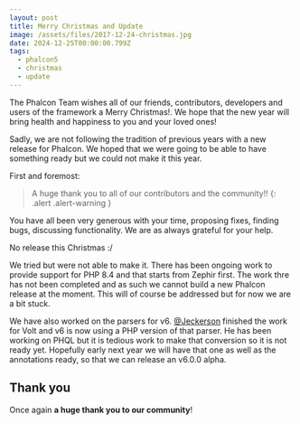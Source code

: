 ```yaml
---
layout: post
title: Merry Christmas and Update
image: /assets/files/2017-12-24-christmas.jpg
date: 2024-12-25T00:00:00.799Z
tags:
  - phalcon5
  - christmas
  - update
---
```

The Phalcon Team wishes all of our friends, contributors, developers and users of the framework a Merry Christmas!. 
We hope that the new year will bring health and happiness to you and your loved ones!

<!--more-->

Sadly, we are not following the tradition of previous years with a new release for Phalcon. We hoped that we were going to be able to have something ready but we could not make it this year.

First and foremost: 

> A huge thank you to all of our contributors and the community!!
{: .alert .alert-warning }

You have all been very generous with your time, proposing fixes, finding bugs, discussing functionality. We are as always grateful for your help.

No release this Christmas :/

We tried but were not able to make it. There has been ongoing work to provide support for PHP 8.4 and that starts from Zephir first. The work thre has not been completed and as such we cannot build a new Phalcon release at the moment. This will of course be addressed but for now we are a bit stuck. 

We have also worked on the parsers for v6. [@Jeckerson](https://github.com/jeckerson) finished the work for Volt and v6 is now using a PHP version of that parser. He has been working on PHQL but it is tedious work to make that conversion so it is not ready yet. Hopefully early next year we will have that one as well as the annotations ready, so that we can release an v6.0.0 alpha.


## Thank you
Once again **a huge thank you to our community**!

